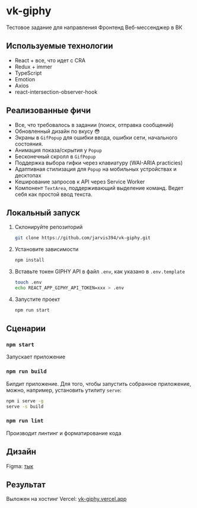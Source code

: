 # vk-giphy

Тестовое задание для направления Фронтенд Веб-мессенджер в ВК

## Используемые технологии

- React + все, что идет с CRA
- Redux + immer
- TypeScript
- Emotion
- Axios
- react-intersection-observer-hook

## Реализованные фичи

- Все, что требовалось в задании (поиск, отправка сообщений)
- Обновленный дизайн по вкусу 😳
- Экраны в `GifPopup` для ошибки ввода, ошибки сети, начального состояния.
- Анимация показа/скрытия у `Popup`
- Бесконечный скролл в `GifPopup`
- Поддержка выбора гифки через клавиатуру (WAI-ARIA practicies)
- Адаптивная стилизация для `Popup` на мобильных устройствах и десктопах
- Кеширование запросов к API через Service Worker
- Компонент `TextArea`, поддерживающий выделение команд. Ведет себя как простой ввод текста.

## Локальный запуск

1. Склонируйте репозиторий
    ```bash
    git clone https://github.com/jarvis394/vk-giphy.git
    ```
2. Установите зависимости
    ```bash
    npm install
    ```
3. Вставьте токен GIPHY API в файл `.env`, как указано в `.env.template`
    ```bash
    touch .env
    echo REACT_APP_GIPHY_API_TOKEN=xxx > .env
    ```
4. Запустите проект
    ```bash
    npm run start
    ```

## Сценарии

### `npm start`

Запускает приложение

### `npm run build`

Билдит приложение. Для того, чтобы запустить собранное приложение, можно, например, установить утилиту `serve`:

```bash
npm i serve -g
serve -s build
```

### `npm run lint`

Производит линтинг и форматирование кода

## Дизайн

Figma: [тык](https://www.figma.com/file/0TS8WolgTbY1dgMomWYZKL/GIF-Picker-VK2022)

## Результат

Выложен на хостинг Vercel: [vk-giphy.vercel.app](https://vk-giphy.vercel.app)